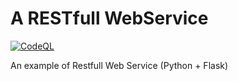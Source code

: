 # A RESTfull WebService #
[![CodeQL](https://github.com/pkrasnyuk/python-RESTfull-WebService/actions/workflows/codeql.yml/badge.svg)](https://github.com/pkrasnyuk/python-RESTfull-WebService/actions/workflows/codeql.yml)

An example of Restfull Web Service (Python + Flask)
